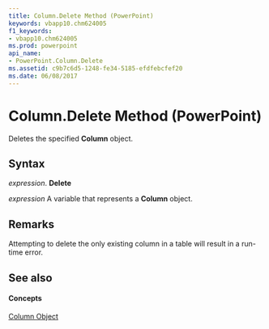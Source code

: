 ```yaml
---
title: Column.Delete Method (PowerPoint)
keywords: vbapp10.chm624005
f1_keywords:
- vbapp10.chm624005
ms.prod: powerpoint
api_name:
- PowerPoint.Column.Delete
ms.assetid: c9b7c6d5-1248-fe34-5185-efdfebcfef20
ms.date: 06/08/2017
---
```



# Column.Delete Method (PowerPoint)

Deletes the specified **Column** object.


## Syntax

 _expression_. **Delete**

 _expression_ A variable that represents a **Column** object.


## Remarks

Attempting to delete the only existing column in a table will result in a run-time error.


## See also


#### Concepts


[Column Object](column-object-powerpoint.md)

